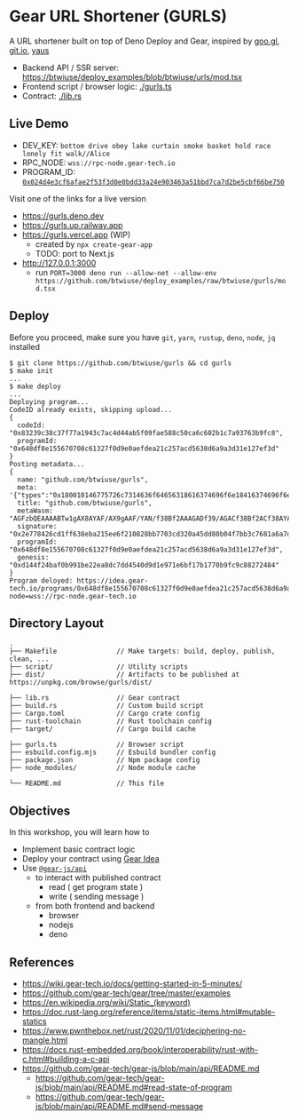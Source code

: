 # Gear URL Shortener (GURLS)

A URL shortener built on top of Deno Deploy and Gear, inspired by
[goo.gl](https://goo.gl), [git.io](https://git.io),
[yaus](https://github.com/denoland/deploy_examples/tree/main/yaus)

- Backend API / SSR server:
  [https://btwiuse/deploy_examples/blob/btwiuse/urls/mod.tsx](https://github.com/btwiuse/deploy_examples/blob/btwiuse/gurls/mod.tsx)
- Frontend script / browser logic: [./gurls.ts](./gurls.ts)
- Contract: [./lib.rs](./lib.rs)

## Live Demo

- DEV_KEY:
  `bottom drive obey lake curtain smoke basket hold race lonely fit walk//Alice`
- RPC_NODE: `wss://rpc-node.gear-tech.io`
- PROGRAM_ID:
  [`0x024d4e3cf6afae2f53f3d0e0bdd33a24e903463a51bbd7ca7d2be5cbf66be750`](https://idea.gear-tech.io/programs/0x024d4e3cf6afae2f53f3d0e0bdd33a24e903463a51bbd7ca7d2be5cbf66be750)

Visit one of the links for a live version

- https://gurls.deno.dev
- https://gurls.up.railway.app
- https://gurls.vercel.app (WIP)
  - created by `npx create-gear-app`
  - TODO: port to Next.js
- http://127.0.0.1:3000
  - run
    `PORT=3000 deno run --allow-net --allow-env https://github.com/btwiuse/deploy_examples/raw/btwiuse/gurls/mod.tsx`

## Deploy

Before you proceed, make sure you have `git`, `yarn`, `rustup`, `deno`, `node`,
`jq` installed

```
$ git clone https://github.com/btwiuse/gurls && cd gurls
$ make init
...
$ make deploy
...
Deploying program...
CodeID already exists, skipping upload...
{
  codeId: "0x83239c38c37f77a1943c7ac4d44ab5f09fae588c50ca6c602b1c7a93763b9fc8",
  programId: "0x648df8e155670708c61327f0d9e0aefdea21c257acd5638d6a9a3d31e127ef3d"
}
Posting metadata...
{
  name: "github.com/btwiuse/gurls",
  meta: '{"types":"0x180010146775726c7314636f64656318616374696f6e18416374696f6e0001041841646455726c080110636f...',
  title: "github.com/btwiuse/gurls",
  metaWasm: "AGFzbQEAAAABTw1gAX8AYAF/AX9gAAF/YAN/f38Bf2AAAGADf39/AGACf38Bf2ACf38AYAR/f39/AGAEf39/fwF/YAV/f39/fwBg...",
  signature: "0x2e778426cd1ff638eba215ee6f210828bb7703cd320a45dd80b04f7bb3c7681a6a7d99f45b90d2cce58f887a93551b9439...",
  programId: "0x648df8e155670708c61327f0d9e0aefdea21c257acd5638d6a9a3d31e127ef3d",
  genesis: "0xd144f24baf0b991be22ea8dc7dd4540d9d1e971e6bf17b1770b9fc9c88272484"
}
Program deloyed: https://idea.gear-tech.io/programs/0x648df8e155670708c61327f0d9e0aefdea21c257acd5638d6a9a3d31e127ef3d?node=wss://rpc-node.gear-tech.io
```

## Directory Layout

```
.
├── Makefile               // Make targets: build, deploy, publish, clean, ...
├── script/                // Utility scripts
├── dist/                  // Artifacts to be published at https://unpkg.com/browse/gurls/dist/

├── lib.rs                 // Gear contract
├── build.rs               // Custom build script
├── Cargo.toml             // Cargo crate config
├── rust-toolchain         // Rust toolchain config
├── target/                // Cargo build cache

├── gurls.ts               // Browser script
├── esbuild.config.mjs     // Esbuild bundler config
├── package.json           // Npm package config
├── node_modules/          // Node module cache

└── README.md              // This file
```

## Objectives

In this workshop, you will learn how to

- Implement basic contract logic
- Deploy your contract using [Gear Idea](https://idea.gear-tech.io)
- Use [`@gear-js/api`](https://www.npmjs.com/package/@gear-js/api)
  - to interact with published contract
    - read ( get program state )
    - write ( sending message )
  - from both frontend and backend
    - browser
    - nodejs
    - deno

## References

- https://wiki.gear-tech.io/docs/getting-started-in-5-minutes/
- https://github.com/gear-tech/gear/tree/master/examples
- https://en.wikipedia.org/wiki/Static_(keyword)
- https://doc.rust-lang.org/reference/items/static-items.html#mutable-statics
- https://www.pwnthebox.net/rust/2020/11/01/deciphering-no-mangle.html
- https://docs.rust-embedded.org/book/interoperability/rust-with-c.html#building-a-c-api
- https://github.com/gear-tech/gear-js/blob/main/api/README.md
  - https://github.com/gear-tech/gear-js/blob/main/api/README.md#read-state-of-program
  - https://github.com/gear-tech/gear-js/blob/main/api/README.md#send-message
